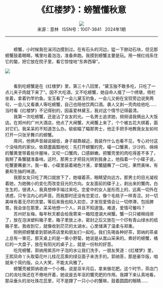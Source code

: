 # <center>《红楼梦》：螃蟹懂秋意</center>

<div align=center><img src="http://fslib.vip.qikan.cn/img.ashx?key=%d7%f7%d5%df%a3%ba%c7%e0%c7%e0"></div>

<center>来源：意林   ISSN号：1007-3841   2024年1期</center>

* * *

<br>　　螃蟹，小时候我在湍河边摸到过。在有石头的河边，猛一下掀动石块，但见那螃蟹鼓着眼睛，嘴里吐着泡泡，准备奔跑。我摸到螃蟹主要是玩。用一根红线系住它的螯，把它放在院子里，看它惊惶地“东奔西窜”。

![](http://img.resource.qikan.cn/markvip/qkimages/yili/yili202401/yili20240160-1-l.jpg)

  
<br>　　看到吃螃蟹是在《红楼梦》里，第三十八回里，“黛玉独不敢多吃，只吃了一点儿夹子肉就下来了”。因不大吃酒，又不吃螃蟹，她自命人掇了一个绣墩，倚栏坐着，拿着钓竿钓鱼。宝玉看了一会儿黛玉钓鱼，一会儿又俯在宝钗旁边说笑两句，一会儿又看袭人等吃螃蟹，自己也陪他饮两口酒。袭人又剥一壳肉给他吃……当时看《红楼梦》不记得别的，因喜爱林黛玉，我对这个情节记得最清。  
　　我第一次吃螃蟹，还是沾了女友的光。一名男士追求她，频频请我俩出入大饭店。在郑州的广州大酒店，他点了大闸蟹，大闸蟹上来了，个个被五花大绑着，面对它们，我呆呆的不知道怎么办。偷偷瞄了瞄那男士，他正手把手地教我女友如何打开一只张牙舞爪的螃蟹。  
　　席间，他俩声音越说越低，身子越靠越近，我装作什么也看不见，专心对付这个没啥肉的家伙，依葫蘆画瓢地吃：先打开螃蟹的壳，嘬一口蟹黄，沙沙的、绵绵的蟹黄里带着些许腥味，又咬一口蟹肉，口感鲜嫩。把蟹壳里的肉吃得差不多了，我掰了条蟹腿准备啃。这时，那男士才把目光转到我身上，他指着一个小碟子说，吃蟹要蘸姜汁。我一看，小碟里装着褐色汁液，拿蟹腿蘸了一口吃，果然美味，有姜和生抽的味道。  
　　我那女友只吃了两口就放下了，她啜着茶，眼睛望向远方。那男士的目光凝视着她，为她微小的变化而改变目光的方向。女友面前的碟子上，剥出来的蟹肉，白生生的，很诱人，我真想伸手端过来吃。恋爱中的女人是形而上的，远离一切外在诱惑，只专注内心的声音。而我那时还没有恋爱过，像个毛桃子一样青涩。对一切美味有着无尽的贪婪。等后来我也陷入初恋，才发现爱情会让一切停滞，包括脾胃。我会坐在那里，呆呆地想一个人，并且不知道饿。难道，爱情可餐吗？  
　　苏州好友梅，每年秋天都会给我寄来一箱阳澄湖大闸蟹。蟹一只只被棉线绑了，放在泡沫塑料箱子里，箱子里放上冰，密封之后又放在一个印有青山绿水的纸箱子里。我收到它，就像收到茫茫的太湖水，心里储满了温柔与郑重。  
　　照例把螃蟹拿到郭纳茶店里和朋友们一起吃。我们先喝各种好茶，郭纳的茶桌上总有一束花，那天桌上的是一束小野菊，她说是从嵩山采来的。煮好的螃蟹，橘红的一大盘子，放在有阳光的桌子上，就是一份秋的好意。  
　　吃完螃蟹，郭纳用紫苏叶子泡的水让我们洗手，一朋友笑道：《红楼梦》里，王熙凤命丫头取菊花叶儿桂花蕊熏的绿豆面子来洗手的。郭纳答，那是豪华版，咱就来个简约版。众人大笑，不能太风雅了。  
　　螃蟹壳被郭纳收进一个小桶，说是沤半月后，拿来做花肥。这个时节，茶店门口的龙吐珠还在不倦地开着，她说是去年沤的蟹壳肥的作用。我蹲下来认真地看，那朵垂头的龙吐珠花蕊里，可不是蹲了一只小小的蟹嘛，鼓着圆圆的眼睛……
